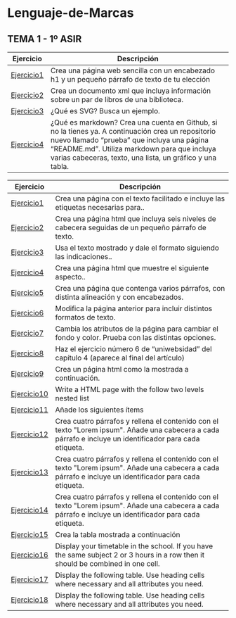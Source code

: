 # Lenguaje-de-Marcas

## TEMA 1 - 1º ASIR
Ejercicio | Descripción
----------|------------
[Ejercicio1](tema1/index.html) | Crea una página web sencilla con un encabezado h1 y un pequeño párrafo de texto de tu elección
[Ejercicio2](tema1/note.xml) | Crea un documento xml que incluya información sobre un par de libros de una biblioteca.
[Ejercicio3](tema1/svg.html) | ¿Qué es SVG? Busca un ejemplo.
[Ejercicio4](tema1/markdown.pdf) | ¿Qué es markdown? Crea una cuenta en Github, si no la tienes ya. A continuación crea un repositorio nuevo llamado “prueba” que incluya una página “README.md”. Utiliza markdown para que incluya varias cabeceras, texto, una lista, un gráfico y una tabla.

Ejercicio | Descripción
----------|------------
[Ejercicio1](ejercicios_tema_1/actividad1.html) | Crea una página con el texto facilitado e incluye las etiquetas necesarias para..
[Ejercicio2](ejercicios_tema_1/actividad2.html) | Crea una página html que incluya seis niveles de cabecera seguidas de un pequeño párrafo de texto.
[Ejercicio3](ejercicios_tema_1/actividad3.html) | Usa el texto mostrado y dale el formato siguiendo las indicaciones..
[Ejercicio4](ejercicios_tema_1/actividad4.html) | Crea una página html que muestre el siguiente aspecto..
[Ejercicio5](ejercicios_tema_1/actividad5.html) | Crea una página que contenga varios párrafos, con distinta alineación y con encabezados.
[Ejercicio6](ejercicios_tema_1/actividad6.html) | Modifica la página anterior para incluir distintos formatos de texto.
[Ejercicio7](ejercicios_tema_1/actividad7.html) | Cambia los atributos de la página para cambiar el fondo y color. Prueba con las distintas opciones.
[Ejercicio8](ejercicios_tema_1/actividad8/principal.html) |Haz el ejercicio número 6 de “uniwebsidad” del capítulo 4 (aparece al final del artículo)
[Ejercicio9](ejercicios_tema_1/actividad9.html) | Crea un página html como la mostrada a continuación.
[Ejercicio10](ejercicios_tema_1/actividad10.html) | Write a HTML page with the follow two levels nested list 
[Ejercicio11](ejercicios_tema_1/actividad11.html) | Añade los siguientes ítems
[Ejercicio12](ejercicios_tema_1/actividad12.html) | Crea cuatro párrafos y rellena el contenido con el texto "Lorem ipsum". Añade una cabecera a cada párrafo e incluye un identificador para cada etiqueta.
[Ejercicio13](ejercicios_tema_1/actividad13.html) | Crea cuatro párrafos y rellena el contenido con el texto "Lorem ipsum". Añade una cabecera a cada párrafo e incluye un identificador para cada etiqueta.
[Ejercicio14](ejercicios_tema_1/actividad14.html) | Crea cuatro párrafos y rellena el contenido con el texto "Lorem ipsum". Añade una cabecera a cada párrafo e incluye un identificador para cada etiqueta.
[Ejercicio15](ejercicios_tema_1/actividad15.html) | Crea la tabla mostrada a continuación
[Ejercicio16](ejercicios_tema_1/actividad16.html) | Display your  timetable in the school. If you have the same subject 2 or 3 hours in a row then it should be combined in one cell.
[Ejercicio17](ejercicios_tema_1/actividad17/actividad17.html) | Display the following table. Use heading cells where necessary and all attributes you need.
[Ejercicio18](ejercicios_tema_1/actividad18/index.html) | Display the following table. Use heading cells where necessary and all attributes you need.
